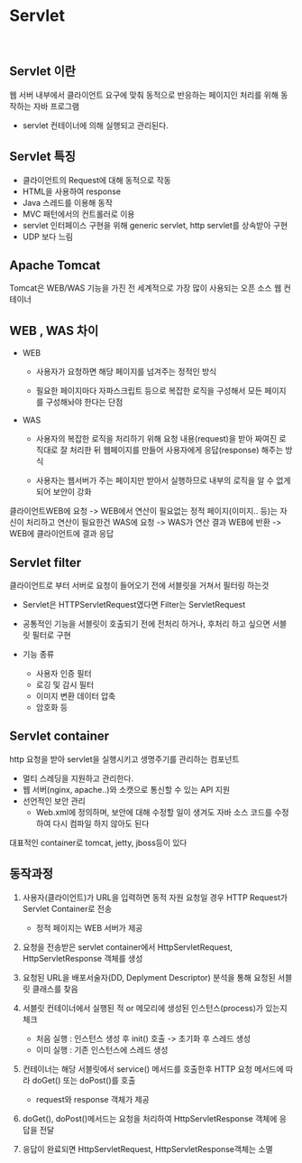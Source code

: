 # Servlet

<br>

## Servlet 이란

웹 서버 내부에서 클라이언트 요구에 맞춰 동적으로 반응하는 페이지인 처리를 위해 동작하는 자바 프로그램

- servlet 컨테이너에 의해 실행되고 관리된다.

## Servlet 특징

- 클라이언트의 Request에 대해 동적으로 작동
- HTML을 사용하여 response
- Java 스레드를 이용해 동작
- MVC 패턴에서의 컨트롤러로 이용
- servlet 인터페이스 구현을 위해 generic servlet, http servlet를 상속받아 구현
- UDP 보다 느림

## Apache Tomcat
Tomcat은 WEB/WAS 기능을 가진 전 세계적으로 가장 많이 사용되는 오픈 소스 웹 컨테이너

## WEB , WAS 차이
- WEB
    - 사용자가 요청하면 해당 페이지를 넘겨주는 정적인 방식

    - 필요한 페이지마다 자파스크립트 등으로 복잡한 로직을 구성해서 모든 페이지를 구성해놔야 한다는 단점

- WAS
    - 사용자의 복잡한 로직을 처리하기 위해 요청 내용(request)을 받아 짜여진 로직대로 잘 처리한 뒤 웹페이지를 만들어 사용자에게 응답(response) 해주는 방식

    - 사용자는 웹서버가 주는 페이지만 받아서 실행하므로 내부의 로직을 알 수 없게 되어 보안이 강화

클라이언트WEB에 요청 -> WEB에서 연산이 필요없는 정적 페이지(이미지.. 등)는 자신이 처리하고 연산이 필요한건 WAS에 요청 -> WAS가 연산 결과 WEB에 반환 -> WEB에 클라이언트에 결과 응답

## Servlet filter
클라이언트로 부터 서버로 요청이 들어오기 전에 서블릿을 거쳐서 필터링 하는것
- Servlet은 HTTPServletRequest였다면 Filter는 ServletRequest

- 공통적인 기능을 서블릿이 호출되기 전에 전처리 하거나, 후처리 하고 싶으면 서블릿 필터로 구현

- 기능 종류
    - 사용자 인증 필터
    - 로깅 및 감시 필터
    - 이미지 변환 데이터 압축
    - 암호화 등
    
## Servlet container
http 요청을 받아 servlet을 실행시키고 생명주기를 관리하는 컴포넌트

- 멀티 스레딩을 지원하고 관리한다.
- 웹 서버(nginx, apache..)와 소캣으로 통신할 수 있는 API 지원
- 선언적인 보안 관리
    - Web.xml에 정의하며, 보안에 대해 수정할 일이 생겨도 자바 소스 코드를 수정하여 다시 컴파일 하지 않아도 된다

대표적인 container로 tomcat, jetty, jboss등이 있다

## 동작과정
1. 사용자(클라이언트)가 URL을 입력하면 동적 자원 요청일 경우 HTTP Request가 Servlet Container로 전송
    - 정적 페이지는 WEB 서버가 제공

2. 요청을 전송받은 servlet container에서 HttpServletRequest, HttpServletResponse 객체를 생성

3. 요청된 URL을 배포서술자(DD, Deplyment Descriptor) 분석을 통해 요청된 서블릿 클래스를 찾음

4. 서블릿 컨테이너에서 실행된 적 or 메모리에 생성된 인스턴스(process)가 있는지 체크
    - 처음 실행 : 인스턴스 생성 후 init() 호출 -> 초기화 후 스레드 생성
    - 이미 실행 : 기존 인스턴스에 스레드 생성

5. 컨테이너는 해당 서블릿에서 service() 메서드를 호출한후 HTTP 요청 메서드에 따라 doGet() 또는 doPost()를 호출
    - request와 response 객체가 제공

6. doGet(), doPost()메서드는 요청을 처리하여 HttpServletResponse 객체에 응답을 전달

7. 응답이 완료되면 HttpServletRequest, HttpServletResponse객체는 소멸


    

    
